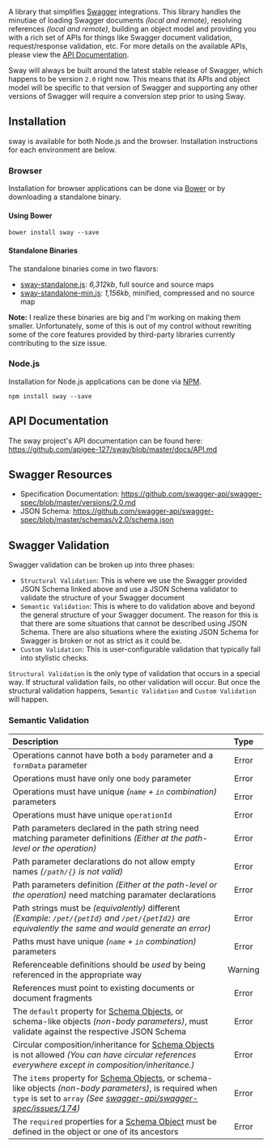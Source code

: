 A library that simplifies [Swagger][swagger] integrations.  This library handles the minutiae of loading Swagger
documents *(local and remote)*, resolving references *(local and remote)*, building an object model and providing you
with a rich set of APIs for things like Swagger document validation, request/response validation, etc.  For more details
on the available APIs, please view the [API Documentation](https://github.com/apigee-127/sway/blob/master/docs/API.md).

Sway will always be built around the latest stable release of Swagger, which happens to be version `2.0` right now.
This means that its APIs and object model will be specific to that version of Swagger and supporting any other versions
of Swagger will require a conversion step prior to using Sway.

## Installation

sway is available for both Node.js and the browser.  Installation instructions for each environment are below.

### Browser

Installation for browser applications can be done via [Bower][bower] or by downloading a standalone binary.

#### Using Bower

```
bower install sway --save
```

#### Standalone Binaries

The standalone binaries come in two flavors:

* [sway-standalone.js](https://raw.github.com/apigee-127/sway/master/browser/sway-standalone.js): _6,312kb_, full source  and source maps
* [sway-standalone-min.js](https://raw.github.com/apigee-127/sway/master/browser/sway-standalone-min.js): _1,156kb_, minified, compressed and no source map

**Note:** I realize these binaries are big and I'm working on making them smaller.  Unfortunately, some of this is out
of my control without rewriting some of the core features provided by third-party libraries currently contributing to
the size issue.

### Node.js

Installation for Node.js applications can be done via [NPM][npm].

```
npm install sway --save
```

## API Documentation

The sway project's API documentation can be found here: https://github.com/apigee-127/sway/blob/master/docs/API.md

## Swagger Resources

* Specification Documentation: https://github.com/swagger-api/swagger-spec/blob/master/versions/2.0.md
* JSON Schema: https://github.com/swagger-api/swagger-spec/blob/master/schemas/v2.0/schema.json

## Swagger Validation

Swagger validation can be broken up into three phases:

* `Structural Validation`: This is where we use the Swagger provided JSON Schema linked above and use a JSON Schema
validator to validate the structure of your Swagger document
* `Semantic Validation`: This is where to do validation above and beyond the general structure of your Swagger document.
The reason for this is that there are some situations that cannot be described using JSON Schema.  There are also
situations where the existing JSON Schema for Swagger is broken or not as strict as it could be.
* `Custom Validation`: This is user-configurable validation that typically fall into stylistic checks.

`Structural Validation` is the only type of validation that occurs in a special way.  If structural validation fails,
no other validation will occur.  But once the structural validation happens, `Semantic Validation` and
`Custom Validation` will happen.

### Semantic Validation

| Description | Type  |
| :---------  | :---: |
| Operations cannot have both a `body` parameter and a `formData` parameter | Error |
| Operations must have only one `body` parameter | Error |
| Operations must have unique *(`name` + `in` combination)* parameters | Error |
| Operations must have unique `operationId` | Error |
| Path parameters declared in the path string need matching parameter definitions *(Either at the path-level or the operation)* | Error |
| Path parameter declarations do not allow empty names *(`/path/{}` is not valid)* | Error |
| Path parameters definition *(Either at the path-level or the operation)* need matching paramater declarations | Error |
| Path strings must be *(equivalently)* different *(Example: `/pet/{petId}` and `/pet/{petId2}` are equivalently the same and would generate an error)* | Error |
| Paths must have unique *(`name` + `in` combination)* parameters | Error |
| Referenceable definitions should be *used* by being referenced in the appropriate way | Warning |
| References must point to existing documents or document fragments | Error |
| The `default` property for [Schema Objects][schema-object], or schema-like objects *(non-body parameters)*, must validate against the respective JSON Schema | Error |
| Circular composition/inheritance for [Schema Objects][schema-object] is not allowed *(You can have circular references everywhere except in composition/inheritance.)* | Error |
| The `items` property for [Schema Objects][schema-object], or schema-like objects *(non-body parameters)*, is required when `type` is set to `array` _(See [swagger-api/swagger-spec/issues/174](https://github.com/swagger-api/swagger-spec/issues/174))_ | Error |
| The `required` properties for a [Schema Object][schema-object] must be defined in the object or one of its ancestors | Error |

[bower]: http://bower.io/
[npm]: https://www.npmjs.org/
[schema-object]: https://github.com/swagger-api/swagger-spec/blob/master/versions/2.0.md#schemaObject
[swagger]: http://swagger.io
